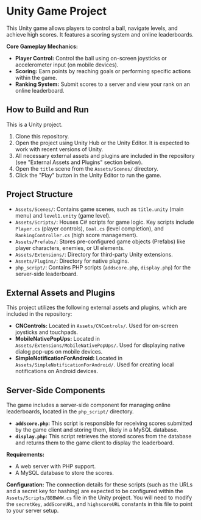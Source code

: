 # Unity Game Project

This Unity game allows players to control a ball, navigate levels, and achieve high scores. It features a scoring system and online leaderboards.

**Core Gameplay Mechanics:**
*   **Player Control:** Control the ball using on-screen joysticks or accelerometer input (on mobile devices).
*   **Scoring:** Earn points by reaching goals or performing specific actions within the game.
*   **Ranking System:** Submit scores to a server and view your rank on an online leaderboard.

## How to Build and Run

This is a Unity project.

1.  Clone this repository.
2.  Open the project using Unity Hub or the Unity Editor. It is expected to work with recent versions of Unity.
3.  All necessary external assets and plugins are included in the repository (see "External Assets and Plugins" section below).
4.  Open the `title` scene from the `Assets/Scenes/` directory.
5.  Click the "Play" button in the Unity Editor to run the game.

## Project Structure

*   `Assets/Scenes/`: Contains game scenes, such as `title.unity` (main menu) and `level1.unity` (game level).
*   `Assets/Scripts/`: Houses C# scripts for game logic. Key scripts include `Player.cs` (player controls), `Goal.cs` (level completion), and `RankingController.cs` (high score management).
*   `Assets/Prefabs/`: Stores pre-configured game objects (Prefabs) like player characters, enemies, or UI elements.
*   `Assets/Extensions/`: Directory for third-party Unity extensions.
*   `Assets/Plugins/`: Directory for native plugins.
*   `php_script/`: Contains PHP scripts (`addscore.php`, `display.php`) for the server-side leaderboard.

## External Assets and Plugins

This project utilizes the following external assets and plugins, which are included in the repository:

*   **CNControls:** Located in `Assets/CNControls/`. Used for on-screen joysticks and touchpads.
*   **MobileNativePopUps:** Located in `Assets/Extensions/MobileNativePopUps/`. Used for displaying native dialog pop-ups on mobile devices.
*   **SimpleNotificationForAndroid:** Located in `Assets/SimpleNotificationForAndroid/`. Used for creating local notifications on Android devices.

## Server-Side Components

The game includes a server-side component for managing online leaderboards, located in the `php_script/` directory.

*   **`addscore.php`:** This script is responsible for receiving scores submitted by the game client and storing them, likely in a MySQL database.
*   **`display.php`:** This script retrieves the stored scores from the database and returns them to the game client to display the leaderboard.

**Requirements:**
*   A web server with PHP support.
*   A MySQL database to store the scores.

**Configuration:**
The connection details for these scripts (such as the URLs and a secret key for hashing) are expected to be configured within the `Assets/Scripts/BBBWWW.cs` file in the Unity project. You will need to modify the `secretKey`, `addScoreURL`, and `highscoreURL` constants in this file to point to your server setup.
